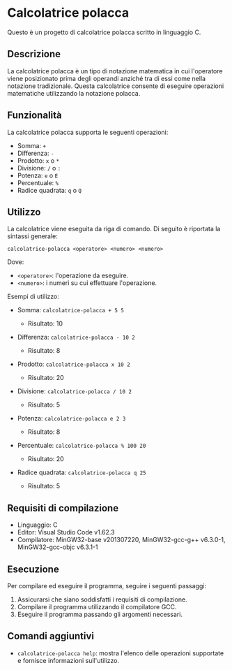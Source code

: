 # Calcolatrice polacca

Questo è un progetto di calcolatrice polacca scritto in linguaggio C.

## Descrizione

La calcolatrice polacca è un tipo di notazione matematica in cui l'operatore viene posizionato prima degli operandi anziché tra di essi come nella notazione tradizionale. Questa calcolatrice consente di eseguire operazioni matematiche utilizzando la notazione polacca.

## Funzionalità

La calcolatrice polacca supporta le seguenti operazioni:

- Somma: `+`
- Differenza: `-`
- Prodotto: `x` o `*`
- Divisione: `/` o `:`
- Potenza: `e` o `E`
- Percentuale: `%`
- Radice quadrata: `q` o `Q`

## Utilizzo

La calcolatrice viene eseguita da riga di comando. Di seguito è riportata la sintassi generale:

```
calcolatrice-polacca <operatore> <numero> <numero>
```

Dove:
- `<operatore>`: l'operazione da eseguire.
- `<numero>`: i numeri su cui effettuare l'operazione.

Esempi di utilizzo:

- Somma: `calcolatrice-polacca + 5 5`
  - Risultato: 10

- Differenza: `calcolatrice-polacca - 10 2`
  - Risultato: 8

- Prodotto: `calcolatrice-polacca x 10 2`
  - Risultato: 20

- Divisione: `calcolatrice-polacca / 10 2`
  - Risultato: 5

- Potenza: `calcolatrice-polacca e 2 3`
  - Risultato: 8

- Percentuale: `calcolatrice-polacca % 100 20`
  - Risultato: 20

- Radice quadrata: `calcolatrice-polacca q 25`
  - Risultato: 5

## Requisiti di compilazione

- Linguaggio: C
- Editor: Visual Studio Code v1.62.3
- Compilatore: MinGW32-base v201307220, MinGW32-gcc-g++ v6.3.0-1, MinGW32-gcc-objc v6.3.1-1

## Esecuzione

Per compilare ed eseguire il programma, seguire i seguenti passaggi:

1. Assicurarsi che siano soddisfatti i requisiti di compilazione.
2. Compilare il programma utilizzando il compilatore GCC.
3. Eseguire il programma passando gli argomenti necessari.

## Comandi aggiuntivi

- `calcolatrice-polacca help`: mostra l'elenco delle operazioni supportate e fornisce informazioni sull'utilizzo.
